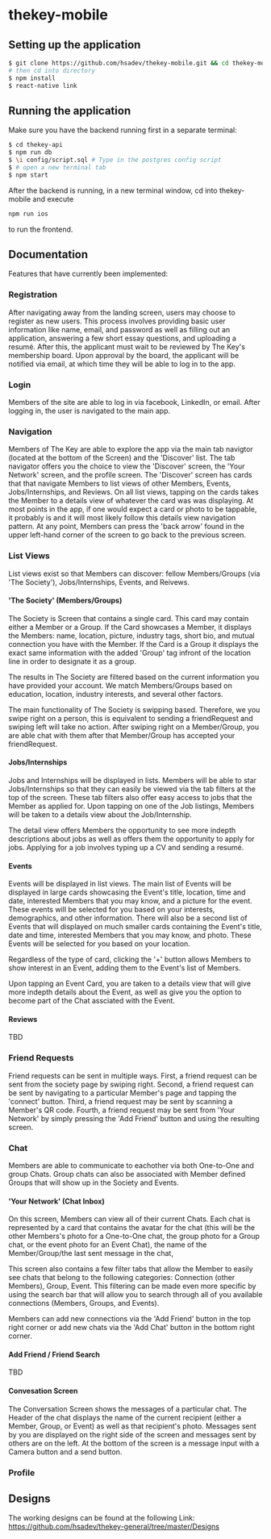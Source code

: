# thekey-mobile

## Setting up the application

```bash
$ git clone https://github.com/hsadev/thekey-mobile.git && cd thekey-mobile
# then cd into directory
$ npm install
$ react-native link
```

## Running the application

Make sure you have the backend running first in a separate terminal:

```bash
$ cd thekey-api
$ npm run db
$ \i config/script.sql # Type in the postgres config script
$ # open a new terminal tab
$ npm start
```

After the backend is running, in a new terminal window, cd into thekey-mobile and execute

```bash
npm run ios
```

to run the frontend.

## Documentation

Features that have currently been implemented:

### Registration

After navigating away from the landing screen, users may choose to register as new users. This process involves providing basic user information like name, email, and password as well as filling out an application, answering a few short essay questions, and uploading a resumé. After this, the applicant must wait to be reviewed by The Key's membership board. Upon approval by the board, the applicant will be notified via email, at which time they will be able to log in to the app.

### Login

Members of the site are able to log in via facebook, LinkedIn, or email. After logging in, the user is navigated to the main app.

### Navigation

Members of The Key are able to explore the app via the main tab navigtor (located at the bottom of the Screen) and the 'Discover' list. The tab navigator offers you the choice to view the 'Discover' screen, the 'Your Network' screen, and the profile screen. The 'Discover' screen has cards that that navigate Members to list views of other Members, Events, Jobs/Internships, and Reviews. On all list views, tapping on the cards takes the Member to a details view of whatever the card was was displaying. At most points in the app, if one would expect a card or photo to be tappable, it probably is and it will most likely follow this details view navigation pattern. At any point, Members can press the 'back arrow' found in the upper left-hand corner of the screen to go back to the previous screen.

### List Views

List views exist so that Members can discover: fellow Members/Groups (via 'The Society'), Jobs/Internships, Events, and Reivews.

#### 'The Society' (Members/Groups)

The Society is Screen that contains a single card. This card may contain either a Member or a Group. If the Card showcases a Member, it displays the Members: name, location, picture, industry tags, short bio, and mutual connection you have with the Member. If the Card is a Group it displays the exact same information with the added 'Group' tag infront of the location line in order to designate it as a group.

The results in The Society are filtered based on the current information you have provided your account. We match Members/Groups based on education, location, industry interests, and several other factors.

The main functionality of The Society is swipping based. Therefore, we you swipe right on a person, this is equivalent to sending a friendRequest and swiping left will take no action. After swiping right on a Member/Group, you are able chat with them after that Member/Group has accepted your friendRequest.

#### Jobs/Internships

Jobs and Internships will be displayed in lists. Members will be able to star Jobs/Internships so that they can easily be viewed via the tab filters at the top of the screen. These tab filters also offer easy access to jobs that the Member as applied for. Upon tapping on one of the Job listings, Members will be taken to a details view about the Job/Internship.

The detail view offers Members the opportunity to see more indepth descriptions about jobs as well as offers them the opportunity to apply for jobs. Applying for a job involves typing up a CV and sending a resumé.

#### Events

Events will be displayed in list views. The main list of Events will be displayed in large cards showcasing the Event's title, location, time and date, interested Members that you may know, and a picture for the event. These events will be selected for you based on your interests, demographics, and other information. There will also be a second list of Events that will displayed on much smaller cards containing the Event's title, date and time, interested Members that you may know, and photo. These Events will be selected for you based on your location.

Regardless of the type of card, clicking the '+' button allows Members to show interest in an Event, adding them to the Event's list of Members.

Upon tapping an Event Card, you are taken to a details view that will give more indepth details about the Event, as well as give you the option to become part of the Chat assciated with the Event.

#### Reviews

TBD

### Friend Requests

Friend requests can be sent in multiple ways. First, a friend request can be sent from the society page by swiping right. Second, a friend request can be sent by navigating to a particular Member's page and tapping the 'connect' button. Third, a friend request may be sent by scanning a Member's QR code. Fourth, a friend request may be sent from 'Your Network' by simply pressing the 'Add Friend' button and using the resulting screen.

### Chat

Members are able to communicate to eachother via both One-to-One and group Chats. Group chats can also be associated with Member defined Groups that will show up in the Society and Events.

#### 'Your Network' (Chat Inbox)

On this screen, Members can view all of their current Chats. Each chat is represented by a card that contains the avatar for the chat (this will be the other Members's photo for a One-to-One chat, the group photo for a Group chat, or the event photo for an Event Chat), the name of the Member/Group/the last sent message in the chat,

This screen also contains a few filter tabs that allow the Member to easily see chats that belong to the following categories: Connection (other Members), Group, Event. This filtering can be made even more specific by using the search bar that will allow you to search through all of you available connections (Members, Groups, and Events).

Members can add new connections via the 'Add Friend' button in the top right corner or add new chats via the 'Add Chat' button in the bottom right corner.

#### Add Friend / Friend Search

TBD

#### Convesation Screen

The Conversation Screen shows the messages of a particular chat. The Header of the chat displays the name of the current recipient (either a Member, Group, or Event) as well as that recipient's photo. Messages sent by you are displayed on the right side of the screen and messages sent by others are on the left. At the bottom of the screen is a message input with a Camera button and a send button.

### Profile

## Designs

The working designs can be found at the following Link: https://github.com/hsadev/thekey-general/tree/master/Designs
